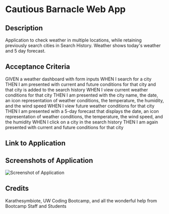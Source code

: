 # Cautious Barnacle Web App


## Description
Application to check weather in multiple locations, while retaining previously search cities in Search History. Weather shows today's weather and 5 day forecast. 


## Acceptance Criteria
GIVEN a weather dashboard with form inputs
WHEN I search for a city
THEN I am presented with current and future conditions for that city and that city is added to the search history
WHEN I view current weather conditions for that city
THEN I am presented with the city name, the date, an icon representation of weather conditions, the temperature, the humidity, and the wind speed
WHEN I view future weather conditions for that city
THEN I am presented with a 5-day forecast that displays the date, an icon representation of weather conditions, the temperature, the wind speed, and the humidity
WHEN I click on a city in the search history
THEN I am again presented with current and future conditions for that city


## Link to Application


## Screenshots of Application 

![Screenshot of Application](./assets/images/ "Application Screenshot")


## Credits
Karathesymbiote, UW Coding Bootcamp, and all the wonderful help from Bootcamp Staff and Students
